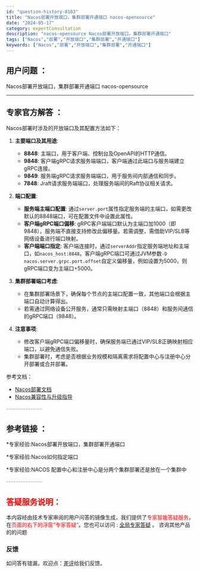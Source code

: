 ```yaml
---
id: "question-history-8183"
title: "Nacos部署开放端口，集群部署开通端口 nacos-opensource"
date: "2024-05-17"
category: expertConsultation
description: "nacos-opensource Nacos部署开放端口，集群部署开通端口"
tags: ["Nacos","部署","开放端口","集群部署","开通端口"]
keywords: ["Nacos","部署","开放端口","集群部署","开通端口"]
---
```


## 用户问题 ： 
 Nacos部署开放端口，集群部署开通端口 nacos-opensource 

---------------
## 专家官方解答 ：

Nacos部署时涉及的开放端口及其配置方法如下：

1. **主要端口及其用途**:
   - **8848**: 主端口，用于客户端、控制台及OpenAPI的HTTP通信。
   - **9848**: 客户端gRPC请求服务端端口，客户端通过此端口与服务端建立gRPC连接。
   - **9849**: 服务端gRPC请求服务端端口，用于服务间内部通信和同步。
   - **7848**: Jraft请求服务端端口，处理服务端间的Raft协议相关请求。

2. **端口配置**:
   - **服务端主端口配置**: 通过`server.port`属性指定服务端的主端口，如需更改默认的8848端口，可在配置文件中设置此属性。
   - **客户端gRPC端口偏移**: gRPC客户端端口默认为主端口加1000（即9848），服务端不直接支持修改此偏移量。若需调整，需借助VIP/SLB等网络设备进行端口映射。
   - **客户端端口指定**: 客户端连接时，通过`serverAddr`指定服务端地址和主端口，如`nacos_host:8848`。客户端gRPC端口可通过JVM参数`-D nacos.server.grpc.port.offset`自定义偏移量，例如设置为5000，则gRPC端口变为主端口+5000。

3. **集群部署端口考虑**:
   - 在集群部署场景下，确保每个节点的主端口配置一致，其他端口会根据主端口自动计算得出。
   - 若需通过网络设备公开服务，通常只需映射主端口（8848）和服务间通信的gRPC端口（9848）。

4. **注意事项**:
   - 修改客户端gRPC端口偏移量时，确保服务端已通过VIP/SLB正确映射相应端口，以避免通信失败。
   - 集群部署时，考虑是否根据业务规模和隔离需求将配置中心与注册中心分开部署或合并部署。

参考文档：
- [Nacos部署文档](https://nacos.io/docs/latest/guide/admin/cluster-mode-quick-start/)
- [Nacos兼容性与升级指导](https://nacos.io/docs/latest/upgrading/200-compatibility/)


<font color="#949494">---------------</font> 


## 参考链接 ：

*专家经验:Nacos部署开放端口，集群部署开通端口 
 
 *专家经验:Nacos如何指定端口 
 
 *专家经验:NACOS 配置中心和注册中心是分两个集群部署还是放在一个集群中 


 <font color="#949494">---------------</font> 
 


## <font color="#FF0000">答疑服务说明：</font> 

本内容经由技术专家审阅的用户问答的镜像生成，我们提供了<font color="#FF0000">专家智能答疑服务</font>，在<font color="#FF0000">页面的右下的浮窗”专家答疑“</font>。您也可以访问 : [全局专家答疑](https://opensource.alibaba.com/chatBot) 。 咨询其他产品的的问题

### 反馈
如问答有错漏，欢迎点：[差评](https://ai.nacos.io/user/feedbackByEnhancerGradePOJOID?enhancerGradePOJOId=13543)给我们反馈。
